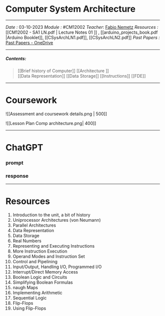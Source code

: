 # Computer System Architecture
---
*Date :*  03-10-2023 
*Module :* #CM12002
*Teacher*: [Fabio Nemetz](https://moodle.bath.ac.uk/user/profile.php?id=490)
*Resources :* [[CM12002 - SA1 LN.pdf | Lecture Notes 01 ]] , [[arduino_projects_book.pdf |Arduino Booklet]], [[CSysArchLN1.pdf]], [[CSysArchLN2.pdf]]
*Past Papers :* [Past Papers - OneDrive](https://computingservices-my.sharepoint.com/personal/sb3250_bath_ac_uk/_layouts/15/onedrive.aspx?login_hint=sb3250%40bath%2Eac%2Euk&id=%2Fpersonal%2Fsb3250%5Fbath%5Fac%5Fuk%2FDocuments%2FResources%2FSystem%20Architecture%2FPast%20Papers)

---
##### Contents: 
> [[Brief history of Computer]] 
> [[Architecture ]]  
> [[Data Representation]]
> [[Data Storage]]
> [[Instructions]]
> [[FDE]]
  
--- 

# Coursework 

![[Assessment and coursework details.png | 500]]

![[Lesson Plan Comp architecture.png| 400]]


---
# ChatGPT

### prompt



### response



--- 

# Resources 


1. Introduction to the unit, a bit of history 
2. Uniprocessor Architectures (von Neumann) 
3. Parallel Architectures 
4. Data Representation
5. Data Storage
6. Real Numbers 
7. Representing and Executing Instructions 
8. More Instruction Execution 
9. Operand Modes and Instruction Set 
10. Control and Pipelining 
11. Input/Output, Handling I/O, Programmed I/O 
12. Interrupt/Direct Memory Access 
13. Boolean Logic and Circuits 
14. Simplifying Boolean Formulas 
15. naugh Maps 
16. Implementing Arithmetic 
17. Sequential Logic 
18. Flip-Flops 
19. Using Flip-Flops

